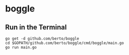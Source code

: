 # boggle

## Run in the Terminal

```
go get -d github.com/berto/boggle
cd $GOPATH/github.com/berto/boggle/cmd/boggle/main.go
go run main.go
```
